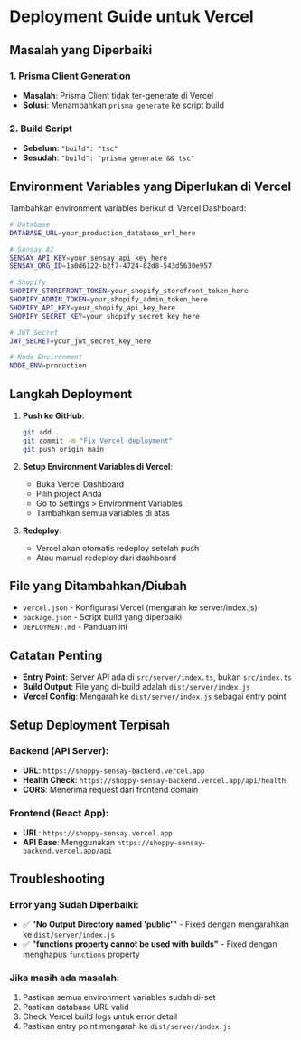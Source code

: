 # Deployment Guide untuk Vercel

## Masalah yang Diperbaiki

### 1. Prisma Client Generation
- **Masalah**: Prisma Client tidak ter-generate di Vercel
- **Solusi**: Menambahkan `prisma generate` ke script build

### 2. Build Script
- **Sebelum**: `"build": "tsc"`
- **Sesudah**: `"build": "prisma generate && tsc"`

## Environment Variables yang Diperlukan di Vercel

Tambahkan environment variables berikut di Vercel Dashboard:

```bash
# Database
DATABASE_URL=your_production_database_url_here

# Sensay AI
SENSAY_API_KEY=your_sensay_api_key_here
SENSAY_ORG_ID=1a0d6122-b2f7-4724-82d8-543d5630e957

# Shopify
SHOPIFY_STOREFRONT_TOKEN=your_shopify_storefront_token_here
SHOPIFY_ADMIN_TOKEN=your_shopify_admin_token_here
SHOPIFY_API_KEY=your_shopify_api_key_here
SHOPIFY_SECRET_KEY=your_shopify_secret_key_here

# JWT Secret
JWT_SECRET=your_jwt_secret_key_here

# Node Environment
NODE_ENV=production
```

## Langkah Deployment

1. **Push ke GitHub**:
   ```bash
   git add .
   git commit -m "Fix Vercel deployment"
   git push origin main
   ```

2. **Setup Environment Variables di Vercel**:
   - Buka Vercel Dashboard
   - Pilih project Anda
   - Go to Settings > Environment Variables
   - Tambahkan semua variables di atas

3. **Redeploy**:
   - Vercel akan otomatis redeploy setelah push
   - Atau manual redeploy dari dashboard

## File yang Ditambahkan/Diubah

- `vercel.json` - Konfigurasi Vercel (mengarah ke server/index.js)
- `package.json` - Script build yang diperbaiki
- `DEPLOYMENT.md` - Panduan ini

## Catatan Penting

- **Entry Point**: Server API ada di `src/server/index.ts`, bukan `src/index.ts`
- **Build Output**: File yang di-build adalah `dist/server/index.js`
- **Vercel Config**: Mengarah ke `dist/server/index.js` sebagai entry point

## Setup Deployment Terpisah

### Backend (API Server):
- **URL**: `https://shoppy-sensay-backend.vercel.app`
- **Health Check**: `https://shoppy-sensay-backend.vercel.app/api/health`
- **CORS**: Menerima request dari frontend domain

### Frontend (React App):
- **URL**: `https://shoppy-sensay.vercel.app`
- **API Base**: Menggunakan `https://shoppy-sensay-backend.vercel.app/api`

## Troubleshooting

### Error yang Sudah Diperbaiki:
- ✅ **"No Output Directory named 'public'"** - Fixed dengan mengarahkan ke `dist/server/index.js`
- ✅ **"functions property cannot be used with builds"** - Fixed dengan menghapus `functions` property

### Jika masih ada masalah:
1. Pastikan semua environment variables sudah di-set
2. Pastikan database URL valid
3. Check Vercel build logs untuk error detail
4. Pastikan entry point mengarah ke `dist/server/index.js`
